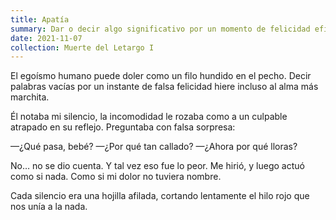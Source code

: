 ```yaml
---
title: Apatía  
summary: Dar o decir algo significativo por un momento de felicidad efímera sin un peso sentimental decepciona hasta el alma más marchita.
date: 2021-11-07
collection: Muerte del Letargo I
---
```


El egoísmo humano
puede doler como un filo hundido en el pecho.
Decir palabras vacías
por un instante de falsa felicidad
hiere incluso al alma más marchita.

Él notaba mi silencio,
la incomodidad le rozaba
como a un culpable atrapado en su reflejo.
Preguntaba con falsa sorpresa:

—¿Qué pasa, bebé?
—¿Por qué tan callado?
—¿Ahora por qué lloras?

No… no se dio cuenta.
Y tal vez eso fue lo peor.
Me hirió,
y luego actuó como si nada.
Como si mi dolor
no tuviera nombre.

Cada silencio
era una hojilla afilada,
cortando lentamente
el hilo rojo
que nos unía
a la nada.